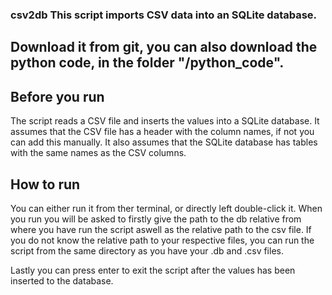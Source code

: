 ### csv2db This script imports CSV data into an SQLite database.

## Download it from git, you can also download the python code, in the folder "/python_code".

## Before you run
The script reads a CSV file and inserts the values into a SQLite database. It assumes that the CSV file has a header with the column names, if not you can add this manually. It also assumes that the SQLite database has tables with the same names as the CSV columns.

## How to run
You can either run it from ther terminal, or directly left double-click it. 
When you run you will be asked to firstly give the path to the db relative from where you have run the script aswell as the relative path to the csv file. If you do not know the relative path to your respective files, you can run the script from the same directory as you have your .db and .csv files. 

Lastly you can press enter to exit the script after the values has been inserted to the database.


